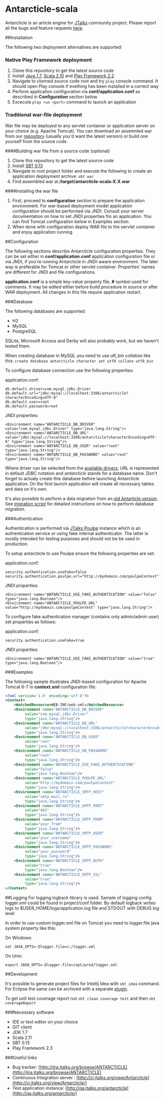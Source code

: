 Antarcticle-scala
=================

Antarcticle is an article engine for [JTalks](http://jtalks.org/) community project.
Please report all the bugs and feature requests [here](http://jira.jtalks.org/browse/ANTARCTICLE).

##Installation

 The following two deployment alternatives are supported:
 
### Native Play Framework deployment

1. Clone this repository to get the latest source code
2. Install [Java 1.7](http://www.oracle.com/technetwork/java/javase/downloads/java-se-jre-7-download-432155.html), [Scala 2.10](http://www.scala-lang.org/download/2.10.3.html) and [Play Framework 2.2](http://downloads.typesafe.com/play/2.2.0/play-2.2.0.zip)
3. Navigate to clonned source code root and try ```play``` console command. It should open Play console if evething has been installed in a correct way
4. Perform application configuration via **conf/application.conf** as described in **Configuration** section below
5. Excecute ```play run <port>``` command to launch an application

### Traditional war-file deployment

War file may be deployed to any servlet container or application server on your choice (e.g. Apache Tomcat). You can download an assemnled war from our [repository](http://repo.jtalks.org/content/repositories/deployment-pipeline/deployment-pipeline/antarcticle/) (usually you'd want the latest version) or build one yourself from the source code.

####Building war file from a source code (optional)

1. Clone this repository to get the latest source code
2. Install [SBT 0.13](http://www.scala-sbt.org/0.13.0/docs/Getting-Started/Setup)
3. Navigate to root project folder and execute the following to create an application deployment archive: ```sbt war``` 
4. Find assembled war at **/target/antarcticle-scala-X.X.war**

####Installing the war file

1. First, proceed to **configuration** section to prepare the application environment. For war-based deployment model application configuration should be performed via JNDI. Consult your server documentation on how to set JNDI properties fro an application. You can find Tomcat configuration below in Examples section.
2. When done with configuration deploy WAR file to the servlet container and enjoy application running   

##Configuration

The following sections describe Antarcticle configuration properties. They can be set either in  **conf/application.conf** application configuration file or via JNDI, if you're running Antarcticle in JNDI-aware environment. The later way is preferable for Tomcat or other servlet container. Properties' names are different for JNDI and file configurations.

**application.conf** is a simple key-value property file, **#** symbol used for comments. It may be edited either before build procedure in source or after WAR deployment. All changes in this file require application restart.

###Database

The following databases are supported:

* H2
* MySQL
* PostgreSQL

SQLite, Microsoft Access and Derby will also probably work, but we haven't tested them.

When creating database in MySQL you need to use utf_bin collation like this:
`create database antarcticle character set utf8 collate utf8_bin`

To configure database connection use the following properties:

application.conf:

    db.default.driver=com.mysql.jdbc.Driver
    db.default.url="jdbc:mysql://localhost:3306/antarcticle?characterEncoding=UTF-8"
    db.default.user=root
    db.default.password=root

JNDI properties:

    <Environment name="ANTARCTICLE_DB_DRIVER" value="com.mysql.jdbc.Driver" type="java.lang.String"/>
    <Environment name="ANTARCTICLE_DB_URL" value="jdbc:mysql://localhost:3306/antarcticle?characterEncoding=UTF-8" type="java.lang.String"/>
    <Environment name="ANTARCTICLE_DB_USER" value="root" type="java.lang.String"/>
    <Environment name="ANTARCTICLE_DB_PASSWORD" value="root" type="java.lang.String"/>

Where driver can be selected from the [available drivers](http://slick.typesafe.com/doc/2.0.0/api/#scala.slick.driver.JdbcDriver), URL is represented in default JDBC notation and _antarcticle_ stands for a database name. Don't forget to actualy create this database before launching Antarcticle application. On the first launch application will create all necessary tables and data on it's own.

It's also possible to perform a data migration from an [old Antarticle version](https://github.com/jtalks-org/antarcticle). See [migration script](https://github.com/jtalks-org/antarcticle-scala/blob/master/databaseMigration.sql) for detailed instructions on how to perform database migration.

###Authentication

Authentication is performed via [JTalks Poulpe](https://github.com/jtalks-org/poulpe) instance which is an authentication service or using fake internal authenticator. The latter is mostly intended for testing purposes and should not be be used in production.

To setup antarcticle to use Poulpe ensure the following properties are set:

application.conf:

    security.authentication.useFake=false
    security.authentication.poulpe.url="http://mydomain.com/poulpeContext"
    
JNDI properties:

    <Environment name="ANTARCTICLE_USE_FAKE_AUTHENTICATION" value="false" type="java.lang.Boolean"/>
    <Environment name="ANTARCTICLE_POULPE_URL" value="http://mydomain.com/poulpeContext" type="java.lang.String"/>  

To configure fake authentication manager (contains only admin/admin user) set properties as follows:

application.conf:

    security.authentication.useFake=true

JNDI properties:

    <Environment name="ANTARCTICLE_USE_FAKE_AUTHENTICATION" value="true" type="java.lang.Boolean"/>


###Examples

The following sample illustrates JNDI-based configuration for Apache Tomcat 6-7 in **context.xml** configuration file:

```xml
<?xml version='1.0' encoding='utf-8'?>
<Context>
    <WatchedResource>WEB-INF/web.xml</WatchedResource>
    <Environment name="ANTARCTICLE_DB_DRIVER" 
         value="com.mysql.jdbc.Driver"
         type="java.lang.String"/>
    <Environment name="ANTARCTICLE_DB_URL" 
         value="jdbc:mysql://localhost:3306/antarcticle?characterEncoding=UTF-8"
         type="java.lang.String"/>
    <Environment name="ANTARCTICLE_DB_USER" 
         value="root"
         type="java.lang.String"/>
    <Environment name="ANTARCTICLE_DB_PASSWORD" 
         value="root"
         type="java.lang.String"/>
    <Environment name="ANTARCTICLE_USE_FAKE_AUTHENTICATION" 
         value="false"
         type="java.lang.Boolean"/>
    <Environment name="ANTARCTICLE_POULPE_URL" 
         value="http://mydomain.com/poulpeContext"
         type="java.lang.String"/>    
    <Environment name="ANTARCTICLE_SMTP_HOST" 
         value="smtp.mail.ru"
         type="java.lang.String"/>
    <Environment name="ANTARCTICLE_SMTP_PORT" 
         value="465"
         type="java.lang.String"/>
    <Environment name="ANTARCTICLE_SMTP_FROM" 
         value="your_from"
         type="java.lang.String"/>     
    <Environment name="ANTARCTICLE_SMTP_USER" 
         value="your_username"
         type="java.lang.String"/>
    <Environment name="ANTARCTICLE_SMTP_PASSWORD" 
         value="your_password"
         type="java.lang.String"/>
    <Environment name="ANTARCTICLE_SMTP_AUTH" 
         value="true"
         type="java.lang.Boolean"/>
    <Environment name="ANTARCTICLE_SMTP_SSL" 
         value="true"
         type="java.lang.String"/>
</Context>
```

##Logging
For logging logback library is used. Sample of logging config logger.xml could be found in project/conf folder.
By default logback writes logs to $USER_HOME/logs/application.log file and STDOUT with DEBUG log level 

In order to use custom logger.xml file on Tomcat you need to logger.file java system property like this:

On Windows:
    
    set JAVA_OPTS=-Dlogger.file=c:/logger.xml
    
On Unix:
    
    export JAVA_OPTS=-Dlogger.file=/opt/prod/logger.xml
    

##Development

It's possible to generate project files for Intellij Idea with ```sbt idea``` command. For Eclipse the same can be archived with a separate [plugin](https://github.com/typesafehub/sbteclipse).

To get unit test coverage report run ```sbt clean coverage test``` and then ```sbt coverageReport```

###Necessary software
- IDE or text editor on your choice
- GIT client
- JDK 1.7
- Scala 2.11
- SBT 0.13
- Play Framework 2.3 

###Useful links
- Bug tracker: [http://jira.jtalks.org/browse/ANTARCTICLE](http://jira.jtalks.org/browse/ANTARCTICLE)
- Continuous Integration server : [http://ci.jtalks.org/view/Antarcticle](http://ci.jtalks.org/view/Antarcticle/)  
- Test application instance: [http://qa.jtalks.org/antarcticle](http://qa.jtalks.org/antarcticle/)
